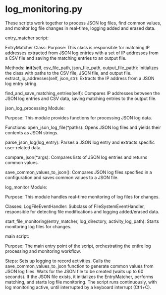 # log_monitoring.py
These scripts work together to process JSON log files, find common values, and monitor log file changes in real-time, logging added and erased data.

entry_matcher script:

EntryMatcher Class:
Purpose: 
This class is responsible for matching IP addresses extracted from JSON log entries with a set of IP addresses from a CSV file and saving the matching entries to an output file.

Methods:
  __init__(self, csv_file_path, json_file_path, output_file_path): Initializes the class with paths to the CSV file, JSON file, and output file.
  extract_ip_addresses(self, json_str): Extracts the IP address from a JSON log entry string.

  find_and_save_matching_entries(self): Compares IP addresses between the JSON log entries and CSV data, saving matching entries to the output file.

json_log_processing Module:

Purpose: 
This module provides functions for processing JSON log data.

Functions:
open_json_log_file(*paths): Opens JSON log files and yields their contents as JSON strings.

parse_json_log(log_entry): Parses a JSON log entry and extracts specific user-related data.

compare_json(*args): Compares lists of JSON log entries and returns common values.

save_common_values_to_json(): Compares JSON log files specified in a configuration and saves common values to a JSON file.


log_monitor Module:

Purpose: 
This module handles real-time monitoring of log files for changes.

Classes:
LogFileEventHandler: Subclass of FileSystemEventHandler, responsible for detecting file modifications and logging added/erased data.

start_file_monitoring(entry_matcher, log_directory, activity_log_path): Starts monitoring log files for changes.

main script:

Purpose: 
The main entry point of the script, orchestrating the entire log processing and monitoring workflow.

Steps:
Sets up logging to record activities.
Calls the save_common_values_to_json function to generate common values from JSON log files.
Waits for the JSON file to be created (waits up to 60 seconds).
If the JSON file exists, it initializes the EntryMatcher, performs matching, and starts log file monitoring.
The script runs continuously, with log monitoring active, until interrupted by a keyboard interrupt (Ctrl+C).
